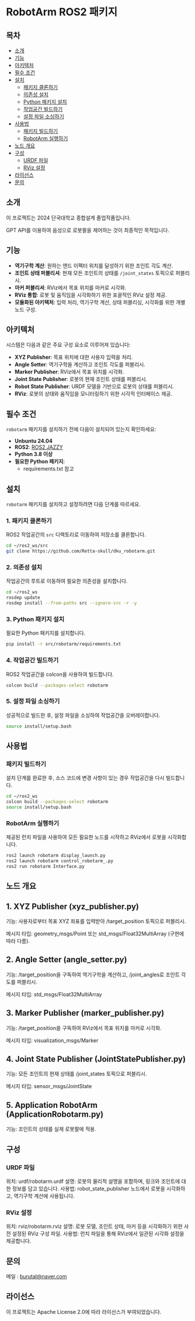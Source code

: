 # RobotArm ROS2 패키지

## 목차

- [소개](#소개)
- [기능](#기능)
- [아키텍처](#아키텍처)
- [필수 조건](#필수-조건)
- [설치](#설치)
  - [패키지 클론하기](#1-패키지-클론하기)
  - [의존성 설치](#2-의존성-설치)
  - [Python 패키지 설치](#3-python-패키지-설치)
  - [작업공간 빌드하기](#4-작업공간-빌드하기)
  - [설정 파일 소싱하기](#5-설정-파일-소싱하기)
- [사용법](#사용법)
  - [패키지 빌드하기](#패키지-빌드하기)
  - [RobotArm 실행하기](#robotarm-실행하기)
- [노드 개요](#노드-개요)
- [구성](#구성)
  - [URDF 파일](#urdf-파일)
  - [RViz 설정](#rviz-설정)
- [라이선스](#라이선스)
- [문의](#문의)

## 소개

이 프로젝트는 2024 단국대학교 종합설계 졸업작품입니다.

GPT API를 이용하여 음성으로 로봇팔을 제어하는 것이 최종적인 목적입니다.

## 기능

- **역기구학 계산**: 원하는 엔드 이펙터 위치를 달성하기 위한 조인트 각도 계산.
- **조인트 상태 퍼블리셔**: 현재 모든 조인트의 상태를 `/joint_states` 토픽으로 퍼블리시.
- **마커 퍼블리셔**: RViz에서 목표 위치를 마커로 시각화.
- **RViz 통합**: 로봇 및 움직임을 시각화하기 위한 포괄적인 RViz 설정 제공.
- **모듈화된 아키텍처**: 입력 처리, 역기구학 계산, 상태 퍼블리싱, 시각화를 위한 개별 노드 구성.

## 아키텍처

시스템은 다음과 같은 주요 구성 요소로 이루어져 있습니다:

- **XYZ Publisher**: 목표 위치에 대한 사용자 입력을 처리.
- **Angle Setter**: 역기구학을 계산하고 조인트 각도를 퍼블리시.
- **Marker Publisher**: RViz에서 목표 위치를 시각화.
- **Joint State Publisher**: 로봇의 현재 조인트 상태를 퍼블리시.
- **Robot State Publisher**: URDF 모델을 기반으로 로봇의 상태를 퍼블리시.
- **RViz**: 로봇의 상태와 움직임을 모니터링하기 위한 시각적 인터페이스 제공.

## 필수 조건

`robotarm` 패키지를 설치하기 전에 다음이 설치되어 있는지 확인하세요:

- **Unbuntu 24.04**
- **ROS2**: [ROS2 JAZZY](https://docs.ros.org/en/jazzy/)
- **Python 3.8 이상**
- **필요한 Python 패키지**:
  - requirements.txt 참고
    
## 설치

`robotarm` 패키지를 설치하고 설정하려면 다음 단계를 따르세요.

### 1. 패키지 클론하기

ROS2 작업공간의 `src` 디렉토리로 이동하여 저장소를 클론합니다.

```bash
cd ~/ros2_ws/src
git clone https://github.com/Retta-skull/dku_robotarm.git
```

### 2. 의존성 설치
작업공간의 루트로 이동하여 필요한 의존성을 설치합니다.

```bash
cd ~/ros2_ws
rosdep update
rosdep install --from-paths src --ignore-src -r -y
```

### 3. Python 패키지 설치
필요한 Python 패키지를 설치합니다. 

```bash
pip install -r src/robotarm/requirements.txt
```

### 4. 작업공간 빌드하기
ROS2 작업공간을 colcon을 사용하여 빌드합니다.

```bash
colcon build --packages-select robotarm
```

### 5. 설정 파일 소싱하기
성공적으로 빌드한 후, 설정 파일을 소싱하여 작업공간을 오버레이합니다.

```bash
source install/setup.bash
```

## 사용법

### 패키지 빌드하기
설치 단계를 완료한 후, 소스 코드에 변경 사항이 있는 경우 작업공간을 다시 빌드합니다.

```bash
cd ~/ros2_ws
colcon build --packages-select robotarm
source install/setup.bash
```

### RobotArm 실행하기
제공된 런치 파일을 사용하여 모든 필요한 노드를 시작하고 RViz에서 로봇을 시각화합니다.

```bash
ros2 launch robotarm display_launch.py
ros2 launch robotarm control_robotarm_.py
ros2 run robotarm Interface.py
```

## 노드 개요

## 1. XYZ Publisher (xyz_publisher.py)

기능: 사용자로부터 목표 XYZ 좌표를 입력받아 /target_position 토픽으로 퍼블리시.

메시지 타입: geometry_msgs/Point 또는 std_msgs/Float32MultiArray (구현에 따라 다름).

## 2. Angle Setter (angle_setter.py)

기능: /target_position을 구독하여 역기구학을 계산하고, /joint_angles로 조인트 각도를 퍼블리시.

메시지 타입: std_msgs/Float32MultiArray

## 3. Marker Publisher (marker_publisher.py)

기능: /target_position을 구독하여 RViz에서 목표 위치를 마커로 시각화.

메시지 타입: visualization_msgs/Marker

## 4. Joint State Publisher (JointStatePublisher.py)

기능: 모든 조인트의 현재 상태를 /joint_states 토픽으로 퍼블리시.

메시지 타입: sensor_msgs/JointState

## 5. Application RobotArm (ApplicationRobotarm.py)

기능: 조인트의 상태를 실제 로봇팔에 적용.


## 구성

### URDF 파일

위치: urdf/robotarm.urdf
설명: 로봇의 물리적 설명을 포함하며, 링크와 조인트에 대한 정보를 담고 있습니다.
사용법: robot_state_publisher 노드에서 로봇을 시각화하고, 역기구학 계산에 사용됩니다.

### RViz 설정

위치: rviz/robotarm.rviz
설명: 로봇 모델, 조인트 상태, 마커 등을 시각화하기 위한 사전 설정된 RViz 구성 파일.
사용법: 런치 파일을 통해 RViz에서 일관된 시각화 설정을 제공합니다.

## 문의

메일 : burutal@naver.com


## 라이선스
이 프로젝트는 Apache License 2.0에 따라 라이선스가 부여되었습니다.

